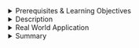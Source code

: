 <details><summary>Prerequisites & Learning Objectives</summary>

# Prerequisites and Learning Objectives for the LLMs (GPT, BERT, Claude, Llama, Copilot, Codeium) topic

## Prerequisites

- None

## Learning Objectives

After completing this module, associates should be able to:

- Define LLM
- List and briefly discuss the different LLMs
</details>

<details><summary>Description</summary>

# Description for the LLMs (GPT, BERT, Claude, Llama, Copilot, Codeium) topic

A Large Language Model (LLM) is a type of AI model that is trained on massive amounts of data. LLMs are also characterized by their ability to understand and generate natural language (NLP - Natural Language Processing).

## Common Use Cases of LLMs
- Summarizing Texts - Taking a lot of text and extracting the most important information from it
- ChatBots - Generating responses based on the context of the conversation
- Generative AI, creating new content - Generating new content based on the context of the content that is being generated, including text, images, videos, audio, and more
- Data Processing - taking data, performing statistical analysis, generating insights, filtering out noise, and more
- Grammar/Spelling checking - checking for grammar and spelling errors in text

## Different LLM Offerings:

### GPT
A popular example of an LLM is Generative Pre-trained Transformers (GPT), developed by OpenAI. It is what ChatGPT, a popular chatbot, is built off. 

### BERT
Bidirectional Encoder Representations from Transformers, or BERT, is an LLM that was developed by Google AI in 2018. BERT was praised for being very proficient in NLP. Thanks to the bidirectional nature by which BERT processes language - using text from both the left and right side - it is able to gain a deeper understanding of the context, and therefore the meanings of each word.

### Claude
Claude is an LLM which is offered by the company Anthropic. Claude is similar to ChatGPT in that it also offers a chat interface.

### LLaMa
LLaMa is Meta's offering of an LLM. It is a large language model that is trained on 1.7 trillion tokens. LLaMa is able to generate text, answer questions, and summarize text.

### Copilot
Copilot is an LLM that was developed by GitHub and OpenAI. It is able to generate code based on the context of the code that is being written. Copilot is able to generate code in a variety of languages, including Python, JavaScript, TypeScript, Ruby, and Go.

### Codeium
Codeium is an LLM that was developed by Codeium AI. It is similar to GitHub in that it is able to generate code based on the context of the code that is being written.

## Read More:
- [GPT](https://openai.com/gpt-4)
- [BERT](https://www.google.com/search?q=bert+llm&sca_esv=591956038&rlz=1C1GCEB_enUS992US992&ei=cKuAZekSxu6Isw-K4JjgBQ&ved=0ahUKEwjpire_6ZmDAxVGN2IAHQowBlwQ4dUDCBA&uact=5&oq=bert+llm&gs_lp=Egxnd3Mtd2l6LXNlcnAiCGJlcnQgbGxtMggQABiABBixAzIFEAAYgAQyBRAAGIAEMgUQABiABDIFEAAYgAQyBRAAGIAEMgUQABiABDIFEAAYgAQyBRAAGIAEMgUQABiABEifCVCyBFjvB3AAeAGQAQCYAVCgAegCqgEBNbgBA8gBAPgBAcICBBAAGEfCAg0QABiABBiKBRhDGLEDwgIKEAAYgAQYigUYQ8ICCBAuGIAEGLEDwgINEC4YgAQYigUYQxixA8ICCxAuGIMBGLEDGIAEwgIFEC4YgATiAwQYACBBiAYBkAYI&sclient=gws-wiz-serp#ip=1)
- [Claude](https://www.anthropic.com/claude)
- [LLaMa](https://ai.meta.com/blog/large-language-model-llama-meta-ai/)
- [Copilot](https://copilot.github.com/)
- [Codeium](https://www.codeium.ai/)
</details>

<details><summary>Real World Application</summary>

## Real World Application for the LLMs (GPT, BERT, Claude, Llama, Copilot, Codeium) Topic

### GPT
[ChatGPT](https://chat.openai.com/auth/login) is built off of the GPT LLM. ChatGPT is a chatbot that is able to generate responses based on the context of the conversation. ChatGPT is able to generate responses that are very similar to how a human would respond. 


### Copilot
Github Copilot is a useful tool in software development. To try it out, visit their [site](https://github.com/features/copilot) and follow the instructions for starting a free trial (30 days). 

Once you have Copilot installed, you can use it in your IDE. Copilot will generate code based on the context of the code that you are writing.

For example, open [VSCode](https://code.visualstudio.com/), install the Github Copilot Extension, and ensure you are logged in to the Github account that you used to start the free trial. 

Then, create a new Python file and type the following code:

```python
def is_palindrome(word):
```

Leave the body blank and wait a second or two. Copilot will generate the function body. Of course, this is just a small example. Github Copilot can be an invaluable tool when working with more complex projects. 



</details>


<details><summary>Summary</summary>

# Summary for the LLMs (GPT, BERT, Claude, Llama, Copilot, Codeium) topic

- An LLM is a type of AI model that is trained on massive amounts of data. LLMs are also characterized by their ability to understand and generate natural language (NLP - Natural Language Processing).
- Common Use Cases of LLMs
  - Summarizing Texts
  - ChatBots
  - Generative AI, creating new content
  - Data Processing
  - Grammar/Spelling checking
- Different LLM Offerings:
  - GPT
  - BERT
  - Claude
  - LLaMa
  - Copilot
  - Codeium
[Practice Questions](./Quiz.gift)</details>

